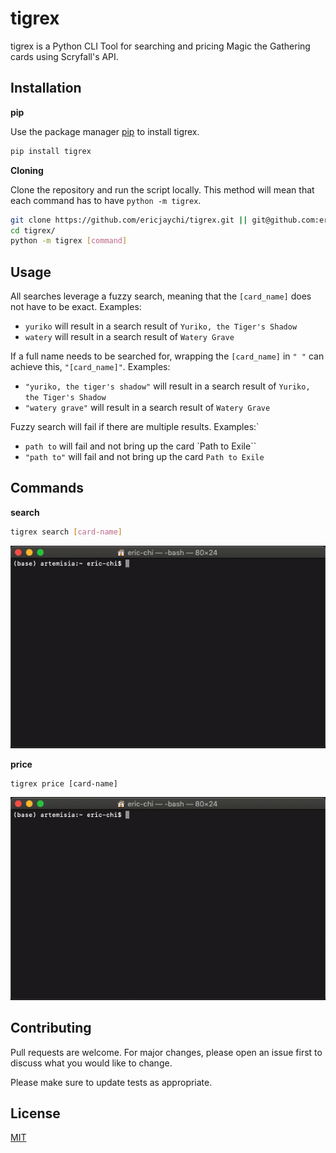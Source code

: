 # tigrex

tigrex is a Python CLI Tool for searching and pricing Magic the Gathering cards using Scryfall's API.

## Installation

**pip**

Use the package manager [pip](https://pip.pypa.io/en/stable/) to install tigrex.

```bash
pip install tigrex
```

**Cloning**

Clone the repository and run the script locally. This method will mean that each command has to have `python -m tigrex`.
```bash
git clone https://github.com/ericjaychi/tigrex.git || git@github.com:ericjaychi/tigrex.git
cd tigrex/
python -m tigrex [command]
```

## Usage
All searches leverage a fuzzy search, meaning that the `[card_name]` does not have to be exact. Examples:
- `yuriko` will result in a search result of `Yuriko, the Tiger's Shadow`
- `watery` will result in a search result of `Watery Grave`

If a full name needs to be searched for, wrapping the `[card_name]` in `" "` can achieve this, `"[card_name]"`. Examples:
- `"yuriko, the tiger's shadow"` will result in a search result of `Yuriko, the Tiger's Shadow`
- `"watery grave"` will result in a search result of `Watery Grave`

Fuzzy search will fail if there are multiple results. Examples:`
- `path to` will fail and not bring up the card `Path to Exile``
- `"path to"` will fail and not bring up the card `Path to Exile`

## Commands
**search**
```bash
tigrex search [card-name]
```
![tigrex search](demo/tigrex-search.gif)

**price**
```
tigrex price [card-name]
```
![tigrex search](demo/tigrex-price.gif)

## Contributing
Pull requests are welcome. For major changes, please open an issue first to discuss what you would like to change.

Please make sure to update tests as appropriate.

## License
[MIT](https://choosealicense.com/licenses/mit/)
